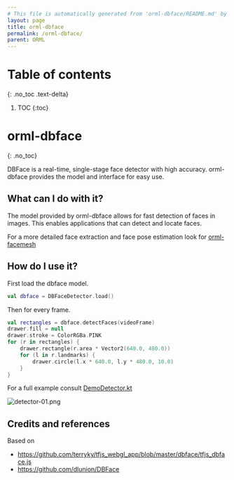 ```yaml
---
# This file is automatically generated from 'orml-dbface/README.md' by the markdownToJekyll Gradle task. Do not edit this file.             
layout: page
title: orml-dbface
permalink: /orml-dbface/
parent: ORML
---
```

# Table of contents
{: .no_toc .text-delta}
1. TOC
{:toc}        
# orml-dbface
{: .no_toc}


DBFace is a real-time, single-stage face detector with high accuracy. orml-dbface 
provides the model and interface for easy use.

## What can I do with it?
The model provided by orml-dbface allows for fast detection of faces in images. This enables applications
that can detect and locate faces.

For a more detailed face extraction and face pose estimation look for [orml-facemesh](../orml-facemesh/)

## How do I use it?
First load the dbface model.

```kotlin
val dbface = DBFaceDetector.load()
```

Then for every frame.
```kotlin
val rectangles = dbface.detectFaces(videoFrame)
drawer.fill = null
drawer.stroke = ColorRGBa.PINK
for (r in rectangles) {
    drawer.rectangle(r.area * Vector2(640.0, 480.0))
    for (l in r.landmarks) {
        drawer.circle(l.x * 640.0, l.y * 480.0, 10.0)
    }
}
```

For a full example consult [DemoDetector.kt](https://github.com/openrndr/orml/raw/orml-0.3/orml-dbface/src/demo/kotlin/DemoDetector.kt)

![detector-01.png](https://github.com/openrndr/orml/raw/orml-0.3/orml-dbface/images/detector-01.png)

## Credits and references

Based on 
 * https://github.com/terryky/tfjs_webgl_app/blob/master/dbface/tfjs_dbface.js
 * https://github.com/dlunion/DBFace
 